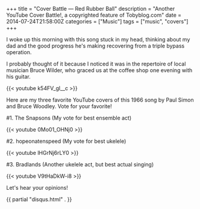 +++
title = "Cover Battle — Red Rubber Ball"
description = "Another YouTube Cover Battle!, a copyrighted feature of Tobyblog.com"
date = 2014-07-24T21:58:00Z
categories = ["Music"]
tags = ["music", "covers"]
+++

I woke up this morning with this song stuck in my head, thinking about my dad and the good progress he's making recovering from a triple bypass operation.

I probably thought of it because I noticed it was in the repertoire of local musician Bruce Wilder, who graced us at the coffee shop one evening with his guitar.

{{< youtube k54FV_gl__c >}}

Here are my three favorite YouTube covers of this 1966 song by Paul Simon and Bruce Woodley. Vote for your favorite!

#1. The Snapsons (My vote for best ensemble act)

{{< youtube 0Mo01_OHNj0 >}}

#2. hopeonatenspeed (My vote for best ukelele)

{{< youtube lHGrNj6rLY0 >}}

#3. Bradlands (Another ukelele act, but best actual singing)

{{< youtube V9tHaDkW-i8 >}}

Let's hear your opinions!

{{ partial "disqus.html" . }}
